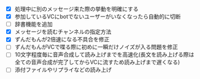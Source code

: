 - [x] 処理中に別のメッセージ来た際の挙動を明確にする
- [x] 参加しているVCにbotでないユーザーがいなくなったら自動的に切断
- [ ] 辞書機能を追加
- [x] メッセージを読むチャンネルの指定方法
- [x] ずんだもんが2倍速になる不具合を修正
- [ ] ずんだもんがVCで喋る際に初めに一瞬だけノイズが入る問題を修正
- [ ] 10文字程度毎に音声合成して読み上げまでを高速化(長文を読み上げる際は全ての音声合成が完了してからVCに流すため読み上げまで遅くなる)
- [ ] 添付ファイルやリプライなどの読み上げ
